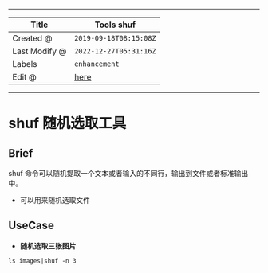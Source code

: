 -----

| Title         | Tools shuf                                          |
| ------------- | --------------------------------------------------- |
| Created @     | `2019-09-18T08:15:08Z`                              |
| Last Modify @ | `2022-12-27T05:31:16Z`                              |
| Labels        | `enhancement`                                       |
| Edit @        | [here](https://github.com/junxnone/linux/issues/28) |

-----

# shuf 随机选取工具

## Brief

shuf 命令可以随机提取一个文本或者输入的不同行，输出到文件或者标准输出中。

  - 可以用来随机选取文件

## UseCase

  - **随机选取三张图片**

<!-- end list -->

    ls images|shuf -n 3
